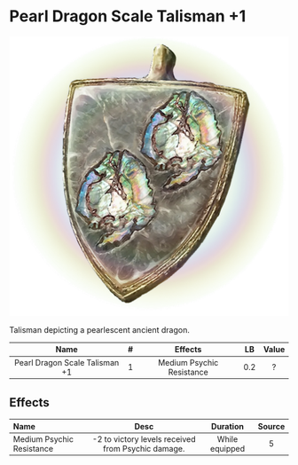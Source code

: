 # Pearl Dragon Scale Talisman +1

![Copyrighted Image](PearlDragonScaleTalisman+1.png)



Talisman depicting a pearlescent ancient dragon.



|              Name              | # |          Effects          | LB | Value |
| :----------------------------: | :-: | :-----------------------: | :-: | :---: |
| Pearl Dragon Scale Talisman +1 | 1 | Medium Psychic Resistance | 0.2 |   ?   |

## Effects

| Name                      |                       Desc                       |    Duration    | Source |
| :------------------------ | :------------------------------------------------: | :------------: | :-----------: |
| Medium Psychic Resistance | -2 to victory levels received from Psychic damage. | While equipped |       5       |
